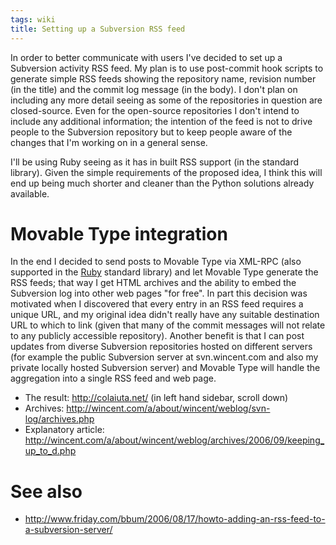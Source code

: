 ```yaml
---
tags: wiki
title: Setting up a Subversion RSS feed
---
```


In order to better communicate with users I've decided to set up a Subversion activity RSS feed. My plan is to use post-commit hook scripts to generate simple RSS feeds showing the repository name, revision number (in the title) and the commit log message (in the body). I don't plan on including any more detail seeing as some of the repositories in question are closed-source. Even for the open-source repositories I don't intend to include any additional information; the intention of the feed is not to drive people to the Subversion repository but to keep people aware of the changes that I'm working on in a general sense.

I'll be using Ruby seeing as it has in built RSS support (in the standard library). Given the simple requirements of the proposed idea, I think this will end up being much shorter and cleaner than the Python solutions already available.

# Movable Type integration

In the end I decided to send posts to Movable Type via XML-RPC (also supported in the [Ruby](/wiki/Ruby) standard library) and let Movable Type generate the RSS feeds; that way I get HTML archives and the ability to embed the Subversion log into other web pages "for free". In part this decision was motivated when I discovered that every entry in an RSS feed requires a unique URL, and my original idea didn't really have any suitable destination URL to which to link (given that many of the commit messages will not relate to any publicly accessible repository). Another benefit is that I can post updates from diverse Subversion repositories hosted on different servers (for example the public Subversion server at svn.wincent.com and also my private locally hosted Subversion server) and Movable Type will handle the aggregation into a single RSS feed and web page.

-   The result: <http://colaiuta.net/> (in left hand sidebar, scroll down)
-   Archives: <http://wincent.com/a/about/wincent/weblog/svn-log/archives.php>
-   Explanatory article: <http://wincent.com/a/about/wincent/weblog/archives/2006/09/keeping_up_to_d.php>

# See also

-   <http://www.friday.com/bbum/2006/08/17/howto-adding-an-rss-feed-to-a-subversion-server/>
